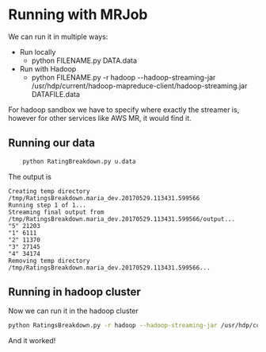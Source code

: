 
# Running with MRJob

We can run it in multiple ways:

* Run locally 
    - python FILENAME.py DATA.data
* Run with Hadoop
    - python FILENAME.py -r hadoop --hadoop-streaming-jar /usr/hdp/current/hadoop-mapreduce-client/hadoop-streaming.jar DATAFILE.data

For hadoop sandbox we have to specify where exactly the streamer is, however for other services like AWS MR, it would find it.

## Running our data

``` bash
    python RatingBreakdown.py u.data
```
The output is 

```
Creating temp directory /tmp/RatingsBreakdown.maria_dev.20170529.113431.599566
Running step 1 of 1...
Streaming final output from /tmp/RatingsBreakdown.maria_dev.20170529.113431.599566/output...
"5" 21203
"1" 6111
"2" 11370
"3" 27145
"4" 34174
Removing temp directory /tmp/RatingsBreakdown.maria_dev.20170529.113431.599566...
```

## Running in hadoop cluster

Now we can run it in the hadoop cluster

``` bash
python RatingsBreakdown.py -r hadoop --hadoop-streaming-jar /usr/hdp/current/hadoop-mapreduce-client/hadoop-streaming.jar u.data
```

And it worked!